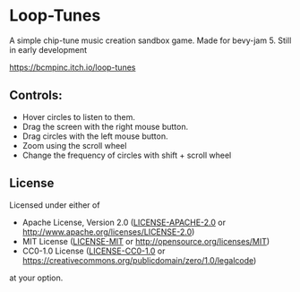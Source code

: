 # Loop-Tunes
A simple chip-tune music creation sandbox game. Made for bevy-jam 5. Still in early development

https://bcmpinc.itch.io/loop-tunes

## Controls:

- Hover circles to listen to them.
- Drag the screen with the right mouse button.
- Drag circles with the left mouse button.
- Zoom using the scroll wheel
- Change the frequency of circles with shift + scroll wheel

## License

Licensed under either of

* Apache License, Version 2.0
   ([LICENSE-APACHE-2.0](LICENSE-Apache-2.0) or <http://www.apache.org/licenses/LICENSE-2.0>)
* MIT License
   ([LICENSE-MIT](LICENSE-MIT) or <http://opensource.org/licenses/MIT>)
* CC0-1.0 License
   ([LICENSE-CC0-1.0](LICENSE-CC0-1.0) or <https://creativecommons.org/publicdomain/zero/1.0/legalcode>)

at your option.

